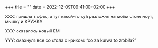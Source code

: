 +++
title = ""
date = 2022-12-09T09:41:00+02:00
+++

XXX: пришла в офес, а тут какой-то хуй разложил на моём столе ноут, мышку и КРУЖКУ 

XXX: оказалось новый EM 

YYY: смахнула все со стола с криком: “co za kurwa to zrobiła?”


